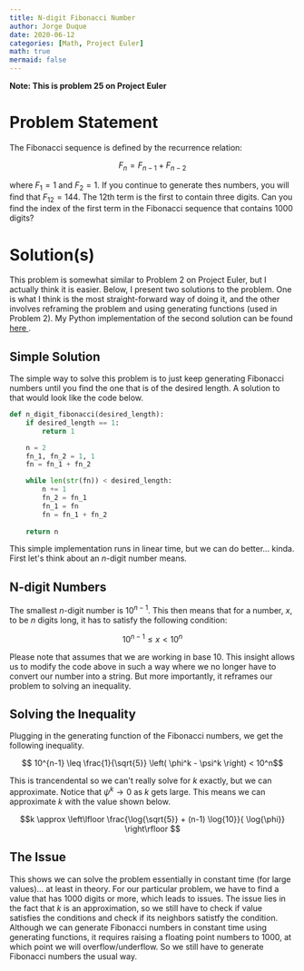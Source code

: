 ```yaml
---
title: N-digit Fibonacci Number
author: Jorge Duque
date: 2020-06-12 
categories: [Math, Project Euler]
math: true
mermaid: false
---
```


**Note: This is problem 25 on Project Euler**

# Problem Statement


The Fibonacci sequence is defined by the recurrence relation:

$$    F_n = F_{n−1} + F_{n−2} $$

where $F_1 = 1$ and $F_2 = 1$. If you continue to generate thes numbers, you will find that $F_{12} = 144$. The 12th term is the first to contain three digits. Can you find the index of the first term in the Fibonacci sequence that contains 1000 digits?

# Solution(s)
This problem is somewhat similar to Problem 2 on Project Euler, but I actually think it is easier. Below, I present two solutions to the problem. One is what I think is the most straight-forward way of doing it, and the other involves reframing the problem and using generating functions (used in Problem 2). My Python implementation of the second solution can be found <a href="https://github.com/jiduque/project-euler/blob/main/Problem25.py"> here </a>.

## Simple Solution
The simple way to solve this problem is to just keep generating Fibonacci numbers until you find the one that is of the desired length. A solution to that would look like the code below. 

```python
def n_digit_fibonacci(desired_length):
    if desired_length == 1:
        return 1

    n = 2
    fn_1, fn_2 = 1, 1
    fn = fn_1 + fn_2

    while len(str(fn)) < desired_length:
        n += 1
        fn_2 = fn_1
        fn_1 = fn
        fn = fn_1 + fn_2
    
    return n
```

This simple implementation runs in linear time, but we can do better... kinda. First let's think about an $n$-digit number means. 


## N-digit Numbers
The smallest $n$-digit number is $10^{n-1}$. This then means that for a number, $x$, to be $n$ digits long, it has to satisfy the following condition:

$$10^{n-1} \leq x < 10^n $$

Please note that assumes that we are working in base 10. This insight allows us to modify the code above in such a way where we no longer have to convert our number into a string. But more importantly, it reframes our problem to solving an inequality. 


## Solving the Inequality
Plugging in the generating function of the Fibonacci numbers, we get the following inequality.

$$ 10^{n-1} \leq \frac{1}{\sqrt{5}} \left( \phi^k - \psi^k \right) < 10^n$$

This is trancendental so we can't really solve for $k$ exactly, but we can approximate. Notice that $\psi^k \to 0$ as $k$ gets large. This means we can approximate $k$ with the value shown below.

$$k \approx \left\lfloor \frac{\log{\sqrt{5}} + (n-1) \log{10}}{ \log{\phi}} \right\rfloor $$


## The Issue
This shows we can solve the problem essentially in constant time (for large values)... at least in theory. For our particular problem, we have to find a value that has 1000 digits or more, which leads to issues. The issue lies in the fact that $k$ is an approximation, so we still have to check if value satisfies the conditions and check if its neighbors satistfy the condition. Although we can generate Fibonacci numbers in constant time using generating functions, it requires raising a floating point numbers to 1000, at which point we will overflow/underflow. So we still have to generate Fibonacci numbers the usual way.   